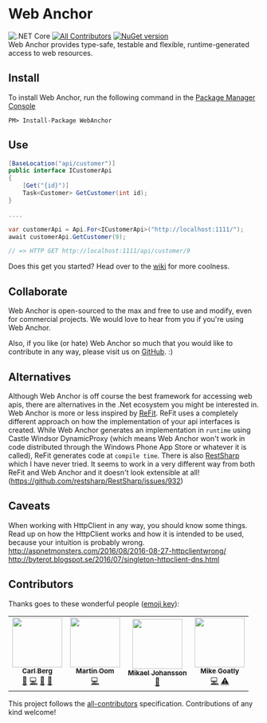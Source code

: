 # Web Anchor
![.NET Core](https://github.com/mattiasnordqvist/Web-Anchor/workflows/.NET%20Core/badge.svg?branch=master)
[![All Contributors](https://img.shields.io/badge/all_contributors-4-orange.svg?style=flat-square)](#contributors)
[![NuGet version](https://badge.fury.io/nu/webanchor.svg)](http://badge.fury.io/nu/webanchor)  
Web Anchor provides type-safe, testable and flexible, runtime-generated access to web resources.

## Install
To install Web Anchor, run the following command in the [Package Manager Console](http://docs.nuget.org/docs/start-here/using-the-package-manager-console)
<p><code>PM&gt; Install-Package WebAnchor</code></p>

## Use
```csharp
[BaseLocation("api/customer")]
public interface ICustomerApi
{
    [Get("{id}")]
    Task<Customer> GetCustomer(int id);
}

....

var customerApi = Api.For<ICustomerApi>("http://localhost:1111/");
await customerApi.GetCustomer(9);

// => HTTP GET http://localhost:1111/api/customer/9
```

Does this get you started? Head over to the [wiki](https://github.com/mattiasnordqvist/Web-Anchor/wiki) for more coolness.

## Collaborate

Web Anchor is open-sourced to the max and free to use and modify, even for commercial projects. We would love to hear from you if you're using Web Anchor.

Also, if you like (or hate) Web Anchor so much that you would like to contribute in any way, please visit us on [GitHub](https://github.com/mattiasnordqvist/Web-Anchor). :) 

## Alternatives

Although Web Anchor is off course the best framework for accessing web apis, there are alternatives in the .Net ecosystem you might be interested in. Web Anchor is more or less inspired by [ReFit](https://github.com/paulcbetts/refit/). ReFit uses a completely different approach on how the implementation of your api interfaces is created. While Web Anchor generates an implementation in `runtime` using Castle Windsor DynamicProxy (which means Web Anchor won't work in code distributed through the Windows Phone App Store or whatever it is called), ReFit generates code at `compile time`. There is also [RestSharp](http://restsharp.org/) which I have never tried. It seems to work in a very different way from both ReFit and Web Anchor and it doesn't look extensible at all! (https://github.com/restsharp/RestSharp/issues/932)

## Caveats

When working with HttpClient in any way, you should know some things. Read up on how the HttpClient works and how it is intended to be used, because your intuition is probably wrong.  
http://aspnetmonsters.com/2016/08/2016-08-27-httpclientwrong/  
http://byterot.blogspot.se/2016/07/singleton-httpclient-dns.html  

## Contributors

Thanks goes to these wonderful people ([emoji key](https://allcontributors.org/docs/en/emoji-key)):

<!-- ALL-CONTRIBUTORS-LIST:START - Do not remove or modify this section -->
<!-- prettier-ignore-start -->
<!-- markdownlint-disable -->
<table>
  <tr>
    <td align="center"><a href="https://www.carl-berg.se"><img src="https://avatars0.githubusercontent.com/u/209010?v=4" width="100px;" alt=""/><br /><sub><b>Carl Berg</b></sub></a><br /><a href="#ideas-carl-berg" title="Ideas, Planning, & Feedback">🤔</a> <a href="https://github.com/mattiasnordqvist/Web-Anchor/commits?author=carl-berg" title="Code">💻</a> <a href="https://github.com/mattiasnordqvist/Web-Anchor/pulls?q=is%3Apr+reviewed-by%3Acarl-berg" title="Reviewed Pull Requests">👀</a> <a href="https://github.com/mattiasnordqvist/Web-Anchor/issues?q=author%3Acarl-berg" title="Bug reports">🐛</a></td>
    <td align="center"><a href="https://github.com/spinit-moom"><img src="https://avatars2.githubusercontent.com/u/19834760?v=4" width="100px;" alt=""/><br /><sub><b>Martin Oom</b></sub></a><br /><a href="https://github.com/mattiasnordqvist/Web-Anchor/commits?author=spinit-moom" title="Code">💻</a></td>
    <td align="center"><a href="https://github.com/mikaelrjohansson"><img src="https://avatars2.githubusercontent.com/u/17408292?v=4" width="100px;" alt=""/><br /><sub><b>Mikael Johansson</b></sub></a><br /><a href="https://github.com/mattiasnordqvist/Web-Anchor/issues?q=author%3Amikaelrjohansson" title="Bug reports">🐛</a></td>
    <td align="center"><a href="http://www.goatly.net"><img src="https://avatars2.githubusercontent.com/u/4577868?v=4" width="100px;" alt=""/><br /><sub><b>Mike Goatly</b></sub></a><br /><a href="https://github.com/mattiasnordqvist/Web-Anchor/commits?author=mikegoatly" title="Code">💻</a> <a href="https://github.com/mattiasnordqvist/Web-Anchor/commits?author=mikegoatly" title="Tests">⚠️</a></td>
  </tr>
</table>

<!-- markdownlint-enable -->
<!-- prettier-ignore-end -->
<!-- ALL-CONTRIBUTORS-LIST:END -->

This project follows the [all-contributors](https://github.com/all-contributors/all-contributors) specification. Contributions of any kind welcome!
